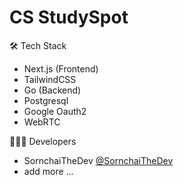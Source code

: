 # CS StudySpot

🛠️ Tech Stack

- Next.js (Frontend)
- TailwindCSS
- Go (Backend)
- Postgresql
- Google Oauth2
- WebRTC

👩🏻‍💻 Developers

- SornchaiTheDev [@SornchaiTheDev](https://github.com/SornchaiTheDev)
- add more ...
